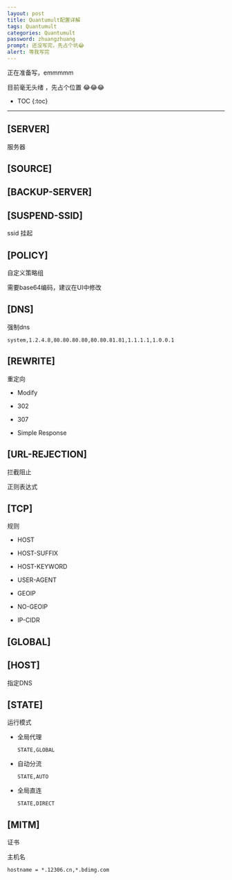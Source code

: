 ```yaml
---
layout: post
title: Quantumult配置详解
tags: Quantumult
categories: Quantumult
password: zhuangzhuang
prompt: 还没写完，先占个坑😂
alert: 等我写完
---
```






正在准备写，emmmmm

目前毫无头绪 ，先占个位置 😂😂😂

<!-- more -->

* TOC
{:toc}
---

## [SERVER]

服务器

## [SOURCE]

## [BACKUP-SERVER]

## [SUSPEND-SSID]

ssid 挂起

## [POLICY]

自定义策略组

需要base64编码，建议在UI中修改

## [DNS]

强制dns

```
system,1.2.4.8,80.80.80.80,80.80.81.81,1.1.1.1,1.0.0.1
```



## [REWRITE]

重定向

* Modify

* 302

* 307

* Simple Response

## [URL-REJECTION]

拦截阻止

正则表达式

## [TCP]

规则

* HOST

* HOST-SUFFIX

* HOST-KEYWORD

* USER-AGENT

* GEOIP

* NO-GEOIP

* IP-CIDR

## [GLOBAL]

## [HOST]

指定DNS

## [STATE]

运行模式

* 全局代理

  ```
  STATE,GLOBAL
  ```

  

* 自动分流

  ```
  STATE,AUTO
  ```

  

* 全局直连

  ```
  STATE,DIRECT
  ```

  

## [MITM]

证书

主机名

```
hostname = *.12306.cn,*.bdimg.com
```

